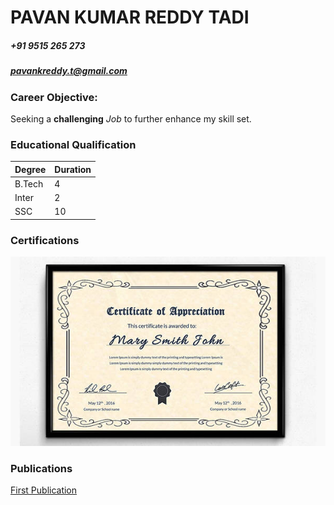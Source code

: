# PAVAN KUMAR REDDY TADI
##### +91 9515 265 273
##### pavankreddy.t@gmail.com

### Career Objective:
Seeking a **challenging** *Job* to further enhance my skill set. 

### Educational Qualification

Degree | Duration
---|---
B.Tech | 4
Inter | 2 
SSC | 10

### Certifications
![Certificate](/Sample-Certificates.jpg)

### Publications
[First Publication](https://google.com)
